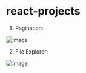 # react-projects
1. Pagination: 

![image](https://github.com/Prudhivi-Phani-Kumar/react-projects/assets/138499569/8ed99686-f274-489f-b70e-56a9d2d0a2cf)

2. File Explorer:
   
![image](https://github.com/Prudhivi-Phani-Kumar/react-projects/assets/138499569/d661bd4c-c0a7-4c0d-aa4c-65a031f34a60)
